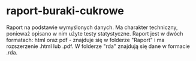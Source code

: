 # raport-buraki-cukrowe
Raport na podstawie wymyślonych danych. Ma charakter techniczny, ponieważ opisano w nim użyte testy statystyczne. Raport jest w dwóch formatach: html oraz pdf - znajduje się w folderze "Raport" i ma rozszerzenie .html lub .pdf. W folderze "rda" znajdują się dane w formacie .rda.
